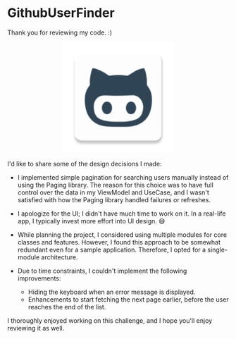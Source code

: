 # GithubUserFinder

Thank you for reviewing my code. :)

<p align="center">
    <img src="https://raw.githubusercontent.com/SirLordPouya/GithubUserFinder/master/app/src/main/res/mipmap-xxxhdpi/ic_launcher.webp" width="250">
</p>

I'd like to share some of the design decisions I made:

* I implemented simple pagination for searching users manually instead of using the Paging library.
  The reason for this choice was to have full control over the data in my ViewModel and UseCase, and
  I wasn't satisfied with how the Paging library handled failures or refreshes.

* I apologize for the UI; I didn't have much time to work on it. In a real-life app, I typically
  invest more effort into UI design. 😄

* While planning the project, I considered using multiple modules for core classes and features.
  However, I found this approach to be somewhat redundant even for a sample application. Therefore,
  I opted for a single-module architecture.

* Due to time constraints, I couldn't implement the following improvements:
    * Hiding the keyboard when an error message is displayed.
    * Enhancements to start fetching the next page earlier, before the user reaches the end of the
      list.

I thoroughly enjoyed working on this challenge, and I hope you'll enjoy reviewing it as well.
